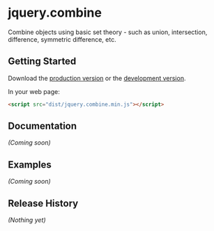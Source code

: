 # jquery.combine

Combine objects using basic set theory - such as union, intersection, difference, symmetric difference, etc.

## Getting Started
Download the [production version][min] or the [development version][max].

[min]: https://raw.github.com/seriema/jp.js/jquery.combine/master/dist/jquery.combine.min.js
[max]: https://raw.github.com/seriema/jp.js/jquery.combine/master/dist/jquery.combine.js

In your web page:

```html
<script src="dist/jquery.combine.min.js"></script>
```

## Documentation
_(Coming soon)_

## Examples
_(Coming soon)_

## Release History
_(Nothing yet)_
